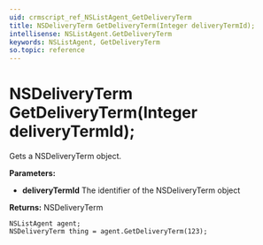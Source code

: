 ```yaml
---
uid: crmscript_ref_NSListAgent_GetDeliveryTerm
title: NSDeliveryTerm GetDeliveryTerm(Integer deliveryTermId);
intellisense: NSListAgent.GetDeliveryTerm
keywords: NSListAgent, GetDeliveryTerm
so.topic: reference
---
```


# NSDeliveryTerm GetDeliveryTerm(Integer deliveryTermId);

Gets a NSDeliveryTerm object.

**Parameters:**
 - **deliveryTermId** The identifier of the NSDeliveryTerm object

**Returns:** NSDeliveryTerm

```crmscript
NSListAgent agent;
NSDeliveryTerm thing = agent.GetDeliveryTerm(123);
```

